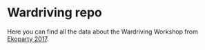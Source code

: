 # Wardriving repo

Here you can find all the data about the Wardriving Workshop from [Ekoparty 2017](http://ekoparty.org).
